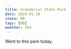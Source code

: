 ```yaml
---
title: Greenbrier State Park
date: 2024-01-10
state: MD
tags: [MD]
weather: tbd
---
```


Went to this park today.
